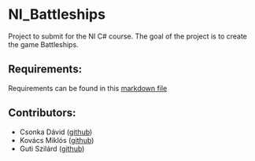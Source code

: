 # NI_Battleships
Project to submit for the NI C# course. The goal of the project is to create the game Battleships.

## Requirements:
Requirements can be found in this [markdown file](!https://github.com/rpzabos/university/blob/main/Jatek_Torpedo.md)

## Contributors:
- Csonka Dávid ([github]())
- Kovács Miklós ([github]())
- Guti Szilárd ([github](!https://github.com/szilardguti))